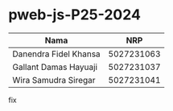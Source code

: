 # pweb-js-P25-2024

| Nama                  | NRP        |
| --------------------- | ---------- |
| Danendra Fidel Khansa | 5027231063 |
| Gallant Damas Hayuaji | 5027231037 |
| Wira Samudra Siregar  | 5027231041 |

fix

